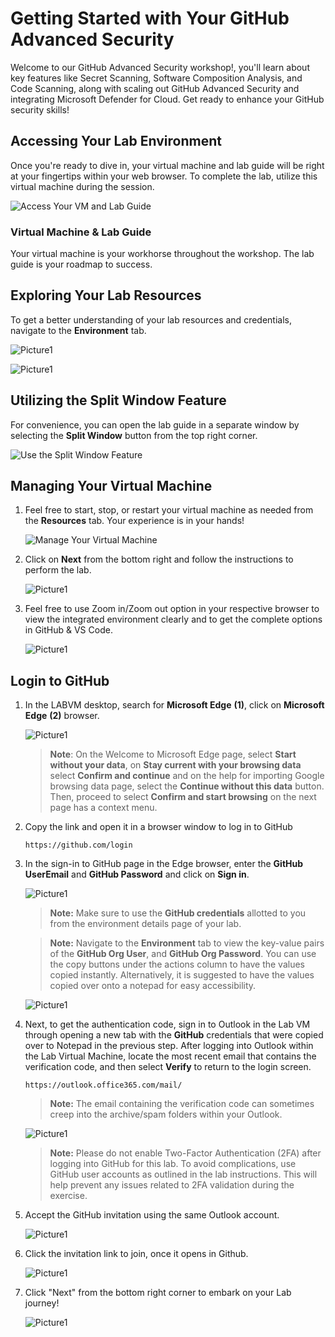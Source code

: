 # Getting Started with Your GitHub Advanced Security

Welcome to our GitHub Advanced Security workshop!, you'll learn about key features like Secret Scanning, Software Composition Analysis, and Code Scanning, along with scaling out GitHub Advanced Security and integrating Microsoft Defender for Cloud. Get ready to enhance your GitHub security skills!

## Accessing Your Lab Environment
 
Once you're ready to dive in, your virtual machine and lab guide will be right at your fingertips within your web browser. To complete the lab, utilize this virtual machine during the session.
 
   ![Access Your VM and Lab Guide](./images/gt1.1.png)

### Virtual Machine & Lab Guide
 
Your virtual machine is your workhorse throughout the workshop. The lab guide is your roadmap to success.

## Exploring Your Lab Resources
 
To get a better understanding of your lab resources and credentials, navigate to the **Environment** tab.

   ![Picture1](./images/2nd.png)

   ![Picture1](./images/2nd1.png)   

## Utilizing the Split Window Feature
 
For convenience, you can open the lab guide in a separate window by selecting the **Split Window** button from the top right corner.
 
![Use the Split Window Feature](./images/spl.png)
 
## Managing Your Virtual Machine
 
1. Feel free to start, stop, or restart your virtual machine as needed from the **Resources** tab. Your experience is in your hands!
 
   ![Manage Your Virtual Machine](./images/res.png)   

1. Click on **Next** from the bottom right and follow the instructions to perform the lab.

     ![Picture1](./images/gt4.png ) 

1. Feel free to use Zoom in/Zoom out option in your respective browser to view the integrated environment clearly and to get the complete options in GitHub & VS Code.

   ![Picture1](./images/resolution.png ) 

## Login to GitHub

1. In the LABVM desktop, search for **Microsoft Edge** **(1)**, click on **Microsoft Edge** **(2)** browser.

   ![Picture1](./images/Edge.png)

   >**Note**: On the Welcome to Microsoft Edge page, select  **Start without your data**, on **Stay current with your browsing data** select **Confirm and continue** and on the help for importing Google browsing data page, select the  **Continue without this data**  button. Then, proceed to select  **Confirm and start browsing**  on the next page
has a context menu.

1. Copy the link and open it in a browser window to log in to GitHub 

   ```
   https://github.com/login
   ```

2. In the sign-in to GitHub page in the Edge browser, enter the **GitHub UserEmail** and **GitHub Password** and click on **Sign in**.

   ![Picture1](./images/github.png)

   >**Note:** Make sure to use the **GitHub credentials** allotted to you from the environment details page of your lab.
   
   >**Note:** Navigate to the **Environment** tab to view the key-value pairs of the **GitHub Org User**, and **GitHub Org Password**. You can use the copy buttons under the actions column to have the values copied instantly. Alternatively, it is suggested to have the values copied over onto a notepad for easy accessibility. 

    ![Picture1](./images/2nd1.png)

1. Next, to get the authentication code, sign in to Outlook in the Lab VM through opening a new tab with the **GitHub** credentials that were copied over to Notepad in the previous step. After logging into Outlook within the Lab Virtual Machine, locate the most recent email that contains the verification code, and then select **Verify** to return to the login screen.

   ```
   https://outlook.office365.com/mail/
   ```

   >**Note:** The email containing the verification code can sometimes creep into the archive/spam folders within your Outlook.
   
   ![Picture1](./images/verify1.png)

   >**Note:** Please do not enable Two-Factor Authentication (2FA) after logging into GitHub for this lab. To avoid complications, use GitHub user accounts as outlined in the lab instructions. This will help prevent any issues related to 2FA validation during the exercise.

1. Accept the GitHub invitation using the same Outlook account.

    ![Picture1](./images/invitation.png)

1. Click the invitation link to join, once it opens in Github.

    ![Picture1](./images/invitation1.png)

1. Click "Next" from the bottom right corner to embark on your Lab journey!

   ![Picture1](./images/next.png)
